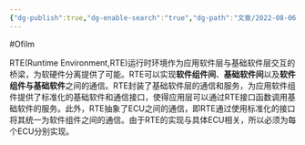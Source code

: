 ```yaml
---
{"dg-publish":true,"dg-enable-search":"true","dg-path":"文章/2022-08-06 RTE 层的一些思考.md","permalink":"/文章/2022-08-06 RTE 层的一些思考/","dgEnableSearch":"true","dgPassFrontmatter":true,"created":"2023-02-10T23:10:44.000+08:00","updated":"2023-11-14T13:34:25.178+08:00"}
---
```


#Ofilm 

RTE(Runtime Environment,RTE)运行时环境作为应用软件层与基础软件层交互的桥梁，为软硬件分离提供了可能。RTE可以实现**软件组件间**、**基础软件间**以及**软件组件与基础软件**之间的通信。RTE封装了基础软件层的通信和服务，为应用软件组件提供了标准化的基础软件和通信接口，使得应用层可以通过RTE接口函数调用基础软件的服务。此外，RTE抽象了ECU之间的通信，即RTE通过使用标准化的接口将其统一为软件组件之间的通信。由于RTE的实现与具体ECU相关，所以必须为每个ECU分别实现。